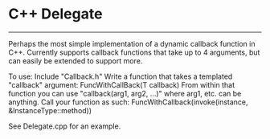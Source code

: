# C++ Delegate
***

Perhaps the most simple implementation of a dynamic callback function in C++.
Currently supports callback functions that take up to 4 arguments, but can easily be extended to support more.

To use:
	Include "Callback.h"
	Write a function that takes a templated "callback" argument: FuncWithCallBack(T callback)
	From within that function you can use "callback(arg1, arg2, ...)" where arg1, etc. can be anything.
	Call your function as such: FuncWithCallback(invoke(instance, &InstanceType::method))

See Delegate.cpp for an example.